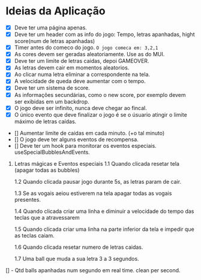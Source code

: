 # Ideias da Aplicação

- [x] Deve ter uma página apenas.
- [x] Deve ter um header com as info do jogo: Tempo, letras apanhadas, hight score(num de letras apanhadas)
- [x] Timer antes do comeco do jogo. `O jogo comeca em: 3,2,1`
- [x] As cores devem ser geradas aleatoriamente. Use as do MUI.
- [x] Deve ter um limite de letras caidas, depoi GAMEOVER.
- [x] As letras devem cair em momentos aleatorios.
- [x] Ao clicar numa letra eliminar a correspondente na tela.
- [x] A velocidade de queda deve aumentar com o tempo.
- [x] Deve ter um sistema de score.
- [x] As informações secundárias, como o new score, por exemplo devem ser exibidas em um backdrop.
- [x] O jogo deve ser infinito, nunca deve chegar ao fincal.
- [x] O único evento que deve finalizar o jogo é se o úsuario atingir o limite máximo de letras caídas.
- [] Aumentar limite de caidas em cada minuto. (+o tal minuto)
- [] O jogo deve ter alguns eventos de recompensa.
- [] Deve ter um hook para monitorar os eventos especiais. useSpecialBubblesAndEvents.

1. Letras mágicas e Eventos especiais
   1.1 Quando clicada resetar tela (apagar todas as bubbles)

   1.2 Quando clicada pausar jogo durante 5s, as letras param de cair.

   1.3 Se as vogais aeiou estiverem na tela apagar todas as vogais presentes.

   1.4 Quando clicada criar uma linha e diminuir a velocidade do tempo das teclas que a atravessarem

   1.5 Quando clicada criar uma linha na parte inferior da tela e impedir que as teclas caiam.

   1.6 Quando clicada resetar numero de letras caidas.

   1.7 Uma ball que muda a sua letra 3 a 3 segundos.

[] - Qtd balls apanhadas num segundo em real time. clean per second.
